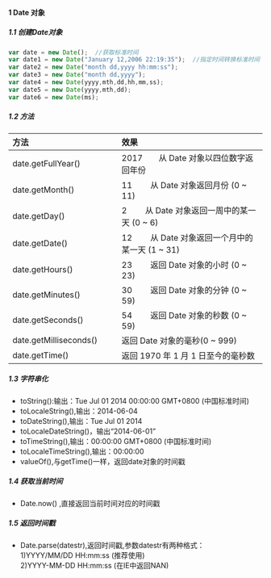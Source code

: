 #### 1 Date 对象   

##### 1.1 创建Date对象    
```JavaScript
var date = new Date();  //获取标准时间
var date1 = new Date("January 12,2006 22:19:35");  //指定时间转换标准时间
var date2 = new Date("month dd,yyyy hh:mm:ss");
var date3 = new Date("month dd,yyyy");
var date4 = new Date(yyyy,mth,dd,hh,mm,ss);
var date5 = new Date(yyyy,mth,dd);
var date6 = new Date(ms);
```

##### 1.2 方法  
|方法|效果|
|:--|:--|
|date.getFullYear()|2017　　从 Date 对象以四位数字返回年份|
|date.getMonth()|11　　    从 Date 对象返回月份 (0 ~ 11)  |
|	 date.getDay()　　      	      |2　　       从 Date 对象返回一周中的某一天 (0 ~ 6)  |
|date.getDate()　　   	  |12　　     从 Date 对象返回一个月中的某一天 (1 ~ 31) |
| date.getHours()　　 	|23　　     返回 Date 对象的小时 (0 ~ 23)|
|date.getMinutes()　  	     |30　　    返回 Date 对象的分钟 (0 ~ 59)  |
| date.getSeconds()　           |54　　    返回 Date 对象的秒数 (0 ~ 59)  |
| date.getMilliseconds()　　|               返回 Date 对象的毫秒(0 ~ 999)  |
| date.getTime()　　		|               返回 1970 年 1 月 1 日至今的毫秒数  |

##### 1.3 字符串化    
* toString():输出：Tue Jul 01 2014 00:00:00 GMT+0800 (中国标准时间)  
* toLocaleString(),输出：2014-06-04  
* toDateString(),输出：Tue Jul 01 2014  
* toLocaleDateString()，输出“2014-06-01”  
* toTimeString(),输出：00:00:00 GMT+0800 (中国标准时间)  
* toLocaleTimeString(),输出：00:00:00  
* valueOf(),与getTime()一样，返回date对象的时间戳  
##### 1.4 获取当前时间  
* Date.now() ,直接返回当前时间对应的时间戳  
##### 1.5 返回时间戳  
* Date.parse(datestr),返回时间戳,参数datestr有两种格式：  
1)YYYY/MM/DD HH:mm:ss (推荐使用)  
2)YYYY-MM-DD HH:mm:ss (在IE中返回NAN)  